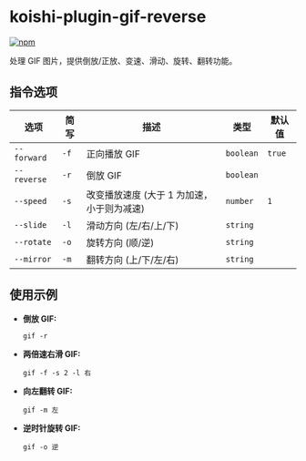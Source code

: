 # koishi-plugin-gif-reverse

[![npm](https://img.shields.io/npm/v/koishi-plugin-gif-reverse?style=flat-square)](https://www.npmjs.com/package/koishi-plugin-gif-reverse)


处理 GIF 图片，提供倒放/正放、变速、滑动、旋转、翻转功能。

## 指令选项

| 选项        | 简写 | 描述                                       | 类型      | 默认值 |
| ----------- | ---- | ------------------------------------------ | --------- | ------ |
| `--forward` | `-f` | 正向播放 GIF                               | `boolean` | `true` |
| `--reverse` | `-r` | 倒放 GIF                                   | `boolean` |        |
| `--speed`   | `-s` | 改变播放速度 (大于 1 为加速，小于则为减速) | `number`  | `1`    |
| `--slide`   | `-l` | 滑动方向 (左/右/上/下)                     | `string`  |        |
| `--rotate`  | `-o` | 旋转方向 (顺/逆)                           | `string`  |        |
| `--mirror`  | `-m` | 翻转方向 (上/下/左/右)                     | `string`  |        |

## 使用示例

*   **倒放 GIF:**

    ```
    gif -r
    ```

*   **两倍速右滑 GIF:**

    ```
    gif -f -s 2 -l 右
    ```

*   **向左翻转 GIF:**

    ```
    gif -m 左
    ```

*   **逆时针旋转 GIF:**

    ```
    gif -o 逆
    ```

